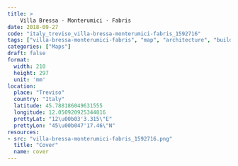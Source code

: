 ```yaml
---
title: > 
    Villa Bressa - Monterumici - Fabris
date: 2018-09-27
code: "italy_treviso_villa-bressa-monterumici-fabris_1592716"
tags: ["villa-bressa-monterumici-fabris", "map", "architecture", "buildings", "Treviso", "Italy"]
categories: ["Maps"]
draft: false
format:
  width: 210
  height: 297
  unit: 'mm'
location:
  place: "Treviso"
  country: "Italy"
  latitude: 45.788186049631555
  longitude: 12.050920925344816
  prettyLat: "12\u00b03'3.315\"E"
  prettyLon: "45\u00b047'17.46\"N"
resources:
- src: "villa-bressa-monterumici-fabris_1592716.png"
  title: "Cover"
  name: cover
---
```

